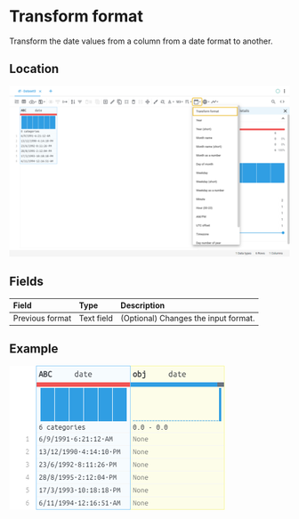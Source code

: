 # Transform format
Transform the date values from a column from a date format to another.
## Location
![Transform format on the interface](../../docs/screenshots/location/transformFormat.png)
## Fields
| Field | Type | Description |
| :--- | :--- | :--- |
| Previous format | Text field | (Optional) Changes the input format. |
## Example
![Transform format example](../../docs/screenshots/table/transformFormat.png)